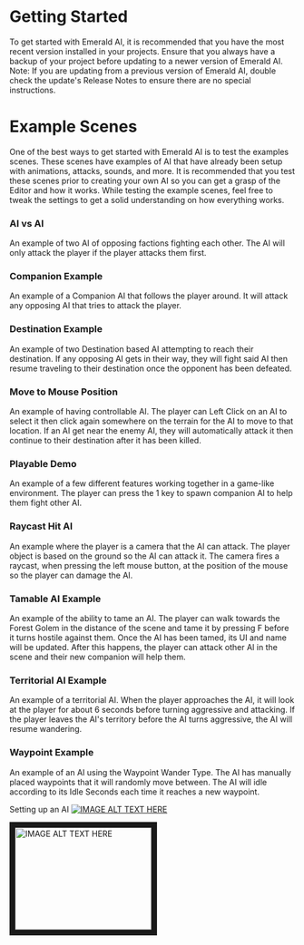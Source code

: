 # Getting Started
To get started with Emerald AI, it is recommended that you have the most recent version installed in your projects. Ensure that you always have a backup of your project before updating to a newer version of Emerald AI. Note: If you are updating from a previous version of Emerald AI, double check the update's Release Notes to ensure there are no special instructions.



# Example Scenes
One of the best ways to get started with Emerald AI is to test the examples scenes. These scenes have examples of AI that have already been setup with animations, attacks, sounds, and more. It is recommended that you test these scenes prior to creating your own AI so you can get a grasp of the Editor and how it works. While testing the example scenes, feel free to tweak the settings to get a solid understanding on how everything works.

### AI vs AI
An example of two AI of opposing factions fighting each other. The AI will only attack the player if the player attacks them first.
 
### Companion Example
An example of a Companion AI that follows the player around. It will attack any opposing AI that tries to attack the player.
 
### Destination Example
An example of two Destination based AI attempting to reach their destination. If any opposing AI gets in their way, they will fight said AI then resume traveling to their destination once the opponent has been defeated.
 
### Move to Mouse Position
An example of having controllable AI. The player can Left Click on an AI to select it then click again somewhere on the terrain for the AI to move to that location. If an AI get near the enemy AI, they will automatically attack it then continue to their destination after it has been killed.
 
### Playable Demo
An example of a few different features working together in a game-like environment. The player can press the 1 key to spawn companion AI to help them fight other AI.
 
### Raycast Hit AI
An example where the player is a camera that the AI can attack. The player object is based on the ground so the AI can attack it. The camera fires a raycast, when pressing the left mouse button, at the position of the mouse so the player can damage the AI.
 
### Tamable AI Example
An example of the ability to tame an AI. The player can walk towards the Forest Golem in the distance of the scene and tame it by pressing F before it turns hostile against them. Once the AI has been tamed, its UI and name will be updated. After this happens, the player can attack other AI in the scene and their new companion will help them.
 
### Territorial AI Example
An example of a territorial AI. When the player approaches the AI, it will look at the player for about 6 seconds before turning aggressive and attacking. If the player leaves the AI's territory before the AI turns aggressive, the AI will resume wandering.
 
### Waypoint Example
An example of an AI using the Waypoint Wander Type. The AI has manually placed waypoints that it will randomly move between. The AI will idle according to its Idle Seconds each time it reaches a new waypoint.


Setting up an AI
[![IMAGE ALT TEXT HERE](https://img.youtube.com/vi/E1o5_jVLfLw/0.jpg)](https://www.youtube.com/watch?v=E1o5_jVLfLw)

<a href="http://www.youtube.com/watch?feature=player_embedded&v=E1o5_jVLfLw
" target="_blank"><img src="http://img.youtube.com/vi/E1o5_jVLfLw/0.jpg" 
alt="IMAGE ALT TEXT HERE" width="240" height="180" border="10" /></a>
